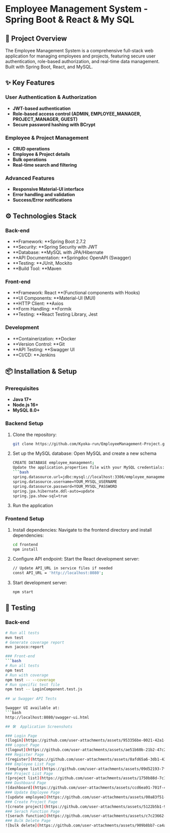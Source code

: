 # Employee Management System - Spring Boot & React & My SQL

## 🎯 Project Overview
The Employee Management System is a comprehensive full-stack web application for managing employees and projects, featuring secure user authentication, role-based authorization, and real-time data management. Built with Spring Boot, React, and MySQL.

## ✨ Key Features

### User Authentication & Authorization
- **JWT-based authentication**
- **Role-based access control (ADMIN, EMPLOYEE_MANAGER, PROJECT_MANAGER, GUEST)**
- **Secure password hashing with BCrypt**

### Employee & Project  Management
- **CRUD operations**
- **Employee & Project details**
- **Bulk operations**
- **Real-time search and filtering**

### Advanced Features
- **Responsive Material-UI interface**
- **Error handling and validation**
- **Success/Error notifications**

## ⚙️ Technologies Stack

### Back-end
- **Framework: **Spring Boot 2.7.2
- **Security: **Spring Security with JWT
- **Database: **MySQL with JPA/Hibernate
- **API Documentation: **Springdoc OpenAPI (Swagger)
- **Testing: **JUnit, Mockito
- **Build Tool: **Maven

### Front-end
- **Framework: React **(Functional components with Hooks)
- **UI Components: **Material-UI (MUI)
- **HTTP Client: **Axios
- **Form Handling: **Formik
- **Testing: **React Testing Library, Jest
  
### Development
- **Containerization: **Docker
- **Version Control: **Git
- **API Testing: **Swagger UI
- **CI/CD:  **Jenkins

## 📦 Installation & Setup

### Prerequisites
- **Java 17+**
- **Node.js 16+**
- **MySQL 8.0+**
  
### Backend Setup
1. Clone the repository:  
   ```bash
   git clone https://github.com/Kyoka-run/EmployeeManagement-Project.git

2. Set up the MySQL database:
   Open MySQL and create a new schema
   ```bash
   CREATE DATABASE employee_management;
   Update the application.properties file with your MySQL credentials:
   ```bash
   spring.datasource.url=jdbc:mysql://localhost:3306/employee_management
   spring.datasource.username=YOUR_MYSQL_USERNAME
   spring.datasource.password=YOUR_MYSQL_PASSWORD
   spring.jpa.hibernate.ddl-auto=update
   spring.jpa.show-sql=true

3. Run the application

### Frontend Setup

1. Install dependencies:
    Navigate to the frontend directory and install dependencies:
    ```bash
    cd frontend
    npm install

2. Configure API endpoint:
    Start the React development server:
    ```bash
    // Update API_URL in service files if needed
   const API_URL = 'http://localhost:8080';

3. Start development server:
    ```bash
    npm start

## 🧪 Testing

### Back-end
```bash
# Run all tests
mvn test
# Generate coverage report
mvn jacoco:report

### Front-end
```bash
# Run all tests
npm test
# Run with coverage
npm test -- --coverage
# Run specific test file
npm test -- LoginComponent.test.js
  
## 📊 Swagger API Tests

Swagger UI available at:
```bash
http://localhost:8080/swagger-ui.html

## 🛠  Application Screenshots

### Login Page 
![login](https://github.com/user-attachments/assets/953356be-0021-42a1-b525-0a9098eceded)
### Logout Page 
![logout](https://github.com/user-attachments/assets/ae51b60b-21b2-47c2-a19b-cb995e45b874)
### Register Page 
![register](https://github.com/user-attachments/assets/8afd65a6-3db1-43db-850b-fbe3d49c6118)
### Employee List Page 
![employee list](https://github.com/user-attachments/assets/09d52193-7fbb-455a-a6c9-f4114d99f854)
### Project List Page 
![project list](https://github.com/user-attachments/assets/1750b88d-7c16-4bf2-a296-788b42d50acc)
### Dashboard Page 
![dashboard](https://github.com/user-attachments/assets/ccd6ea91-701f-46c8-ab91-34f253b104aa)
### Update Employee Page 
![update employee](https://github.com/user-attachments/assets/00a83f51-828e-40f2-80c9-9e0b7437095b)
### Create Project Page 
![create project](https://github.com/user-attachments/assets/5122b5b1-9748-4d30-bb7f-7b0cd4cff0da)
### Serach Function Page 
![serach function](https://github.com/user-attachments/assets/c7c23662-7fc3-4eee-a600-df2880793d0d)
### Bulk Delete Page 
![bulk delete](https://github.com/user-attachments/assets/909b8bb7-ca4a-47fe-a5cd-d9e30b52efd0)
